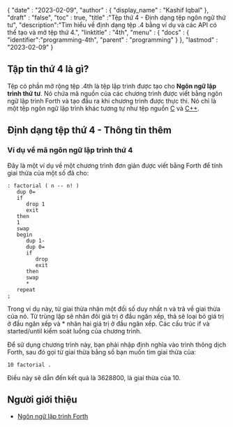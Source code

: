 
{
  "date" : "2023-02-09",
  "author" : {
    "display_name" : "Kashif Iqbal"
},
  "draft" : "false",
  "toc" : true,
  "title" :"Tệp thứ 4 - Định dạng tệp ngôn ngữ thứ tư",
  "description":"Tìm hiểu về định dạng tệp .4 bằng ví dụ và các API có thể tạo và mở tệp thứ 4.",
  "linktitle" : "4th",
  "menu" : {
    "docs" : {
      "identifier":"programming-4th",
      "parent" : "programming"
}
},
  "lastmod" : "2023-02-09"
}

## Tập tin thứ 4 là gì?

Tệp có phần mở rộng tệp .4th là tệp lập trình được tạo cho **Ngôn ngữ lập trình thứ tư**. Nó chứa mã nguồn của các chương trình được viết bằng ngôn ngữ lập trình Forth và tạo đầu ra khi chương trình được thực thi. Nó chỉ là một tệp ngôn ngữ lập trình khác tương tự như tệp nguồn [C](/vi/programming/c/) và [C++](/vi/programming/cpp/).

## Định dạng tệp thứ 4 - Thông tin thêm


### Ví dụ về mã ngôn ngữ lập trình thứ 4

Đây là một ví dụ về một chương trình đơn giản được viết bằng Forth để tính giai thừa của một số đã cho:

```
: factorial ( n -- n! )
   dup 0=
   if
      drop 1
      exit
   then
   1
   swap
   begin
      dup 1-
      dup 0=
      if
         drop
         exit
      then
      swap
      *
   repeat
;

```

Trong ví dụ này, từ giai thừa nhận một đối số duy nhất n và trả về giai thừa của nó. Từ trùng lặp sẽ nhân đôi giá trị ở đầu ngăn xếp, thả sẽ loại bỏ giá trị ở đầu ngăn xếp và * nhân hai giá trị ở đầu ngăn xếp. Các cấu trúc if và started/until kiểm soát luồng của chương trình.

Để sử dụng chương trình này, bạn phải nhập định nghĩa vào trình thông dịch Forth, sau đó gọi từ giai thừa bằng số bạn muốn tìm giai thừa của:

```
10 factorial .
```
Điều này sẽ dẫn đến kết quả là 3628800, là giai thừa của 10.

## Người giới thiệu

* [Ngôn ngữ lập trình Forth](https://en.wikipedia.org/wiki/Forth_(programming_language))

